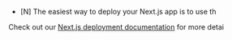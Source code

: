 
- [N]
The easiest way to deploy your Next.js app is to use th

Check out our [Next.js deployment documentation](https://nextjs.org/docs/deployment) for more detai
